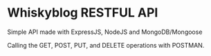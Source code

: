 # Whiskyblog RESTFUL API

Simple API made with ExpressJS, NodeJS and MongoDB/Mongoose

Calling the GET, POST, PUT, and DELETE operations with POSTMAN.
